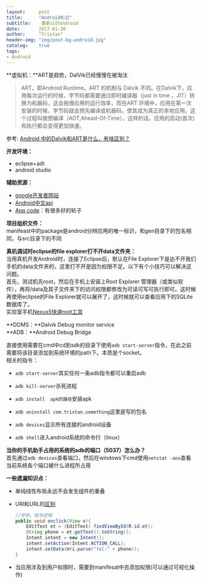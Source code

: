 ```yaml
---
layout:     post
title:      "Android札记"
subtitle:    重新认识android
date:       2017-01-30
author:     "Tristan"
header-img: "img/post-bg-android.jpg"
catalog:    true
tags:
- Android 
---
```


 **虚拟机：**ART是趋势，DalVik已经慢慢在被淘汰<br>
 > ART，即Android Runtime。ART 的机制与 Dalvik 不同。在Dalvik下，应用每次运行的时候，字节码都需要通过即时编译器（just in time ，JIT）转换为机器码，这会拖慢应用的运行效率，而在ART 环境中，应用在第一次安装的时候，字节码就会预先编译成机器码，使其成为真正的本地应用。这个过程叫做预编译（AOT,Ahead-Of-Time）。这样的话，应用的启动(首次)和执行都会变得更加快速。<br>

参考: [Android 中的Dalvik和ART是什么，有啥区别？](http://www.jianshu.com/p/58f817d176b7)

**开发环境：**<br>
- eclipse+adt<br>
- android studio

**辅助资源：**<br>
- [google开发者网站](https://developer.android.com/index.html)<br>
- [Android中文api](www.android-doc.com)<br>
- [App code](http://appxcode.com)：有很多好的轮子

**项目组织文件：**<br>
manifeast中的package是android分辨应用的唯一标识，和gen目录下的包名相同，与src目录下的不同

**真机调试时eclipse的file explorer打不开data文件夹：**<br>
当用真机开发Android时，连接了Eclipse后，默认在File Explorer下是达不开我们手机的data文件夹的，这里打不开是因为权限不足。以下有个小技巧可以解决这问题。<br>
首先，测试机先root，然后在手机上安装上Root Explorer 管理器（或类似软件），再将/data及其子文件夹下的访问权限都修改为可读可写可执行即可。这时候再使用eclipse的File Explorer就可以展开了，这时候就可以查看应用下的SQLite数据库了。<br>
实验室手机[Nexus5快速root工具](http://www.shuame.com/faq/root-tutorial/2613-google-nexus5.html)

**DDMS：**Dalvik Debug monitor service<br>
**ADB：**Android Debug Bridge

直接使用需要在cmd中cd到sdk的目录下使用`adb start-server`指令，在此之前需要将该目录添加到系统环境的path下。本质是个socket。<br>
相关的指令：<br>

- `adb start-server`其实任何一条adb指令都可以重启adb<br>

- `adb kill-server`杀死进程<br>

- `adb install  apk的路径`安装apk<br>

- `adb uninstall com.tristan.something`这里是写的包名<br>

- `adb devices`显示所有连接的android设备<br>

- `adb shell`进入android系统的命令行（linux）<br>

**当你的手机助手占用的系统的adb的端口（5037）怎么办？**<br>
首先通过`adb devices`查看端口，然后在windows下cmd使用`netstat -ano`查看当前系统各个端口被什么进程所占用

**一些遗漏知识点：**<br>
- 单纯线性布局永远不会发生组件的重叠<br>

- URI和URL的[区别](https://www.zhihu.com/question/21950864)

  ```java
  //举例，拨号逻辑
  public void onclick(View v){
      EditText et = (EditText) findViewById(R.id.et);
      String phone = et.getText().toString();
      Intent intent = new Intent();
	  intent.setAction(Intent.ACTION_CALL);
	  intent.setData(Uri.parse("tel:" + phone));
  }
  ```

- 当应用涉及到用户权限时，需要到manifesat中去添加权限(可以通过可视化操作)